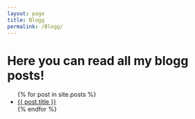 ```yaml
---
layout: page
title: Blogg
permalink: /Blogg/
---
```

<h1>Here you can read all my blogg posts!</h1>
<ul>
  {% for post in site.posts %}
    <li>
      <a href="{{ post.url }}">{{ post.title }}</a>
    </li>
  {% endfor %}
</ul>
